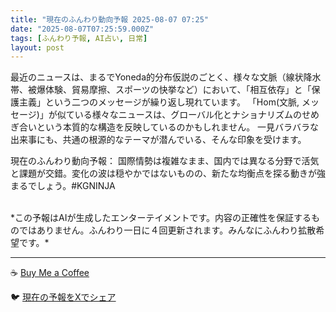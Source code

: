 ```yaml
---
title: "現在のふんわり動向予報 2025-08-07 07:25"
date: "2025-08-07T07:25:59.000Z"
tags: [ふんわり予報, AI占い, 日常]
layout: post
---
```


最近のニュースは、まるでYoneda的分布仮説のごとく、様々な文脈（線状降水帯、被爆体験、貿易摩擦、スポーツの快挙など）において、「相互依存」と「保護主義」という二つのメッセージが繰り返し現れています。  「Hom(文脈, メッセージ)」が似ている様々なニュースは、グローバル化とナショナリズムのせめぎ合いという本質的な構造を反映しているのかもしれません。  一見バラバラな出来事にも、共通の根源的なテーマが潜んでいる、そんな印象を受けます。

現在のふんわり動向予報：
国際情勢は複雑なまま、国内では異なる分野で活気と課題が交錯。変化の波は穏やかではないものの、新たな均衡点を探る動きが強まるでしょう。#KGNINJA

<br>
*この予報はAIが生成したエンターテイメントです。内容の正確性を保証するものではありません。ふんわり一日に４回更新されます。みんなにふんわり拡散希望です。*

---
☕️ [Buy Me a Coffee](https://www.buymeacoffee.com/kgninja)

🐦 [現在の予報をXでシェア](https://twitter.com/intent/tweet?text=%E7%8F%BE%E5%9C%A8%E3%81%AE%E3%81%B5%E3%82%93%E3%82%8F%E3%82%8A%E4%BA%88%E5%A0%B1%3A%20%E3%80%8C%E6%9C%80%E8%BF%91%E3%81%AE%E3%83%8B%E3%83%A5%E3%83%BC%E3%82%B9%E3%81%AF%E3%80%81%E3%81%BE%E3%82%8B%E3%81%A7Yoneda%E7%9A%84%E5%88%86%E5%B8%83%E4%BB%AE%E8%AA%AC%E3%81%AE%E3%81%94%E3%81%A8%E3%81%8F%E3%80%81%E6%A7%98%E3%80%85%E3%81%AA%E6%96%87%E8%84%88%EF%BC%88%E7%B7%9A%E7%8A%B6%E9%99%8D%E6%B0%B4%E5%B8%AF%E3%80%81%E8%A2%AB%E7%88%86%E4%BD%93%E9%A8%93%E3%80%81%E8%B2%BF%E6%98%93%E6%91%A9%E6%93%A6%E3%80%81%E3%82%B9%E3%83%9D%E3%83%BC%E3%83%84%E3%81%AE%E5%BF%AB%E6%8C%99%E3%81%AA%E3%81%A9%EF%BC%89%E3%81%AB%E3%81%8A%E3%81%84%E3%81%A6%E3%80%81%E3%80%8C%E7%9B%B8%E4%BA%92%E4%BE%9D%E5%AD%98%E3%80%8D%E3%81%A8%E3%80%8C%E4%BF%9D%E8%AD%B7%E4%B8%BB%E7%BE%A9%E3%80%8D%E3%81%A8%E3%81%84%E3%81%86%E4%BA%8C%E3%81%A4%E3%81%AE%E3%83%A1%E3%83%83%E3%82%BB%E3%83%BC%E3%82%B8%E3%81%8C%E7%B9%B0%E3%82%8A%E8%BF%94%E3%81%97%E7%8F%BE%E3%82%8C%E3%81%A6...%E3%80%8D%23KGNINJA%20%E7%B6%9A%E3%81%8D%E3%81%AF%E3%83%96%E3%83%AD%E3%82%B0%E3%81%A7%EF%BC%81%F0%9F%91%87&url=https%3A%2F%2Fkg-ninja.github.io%2FFunwariyoso%2F)
